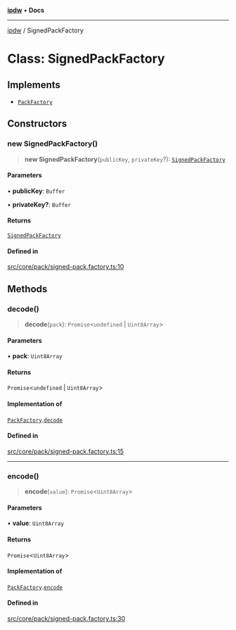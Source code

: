 [**ipdw**](../README.md) • **Docs**

***

[ipdw](../globals.md) / SignedPackFactory

# Class: SignedPackFactory

## Implements

- [`PackFactory`](../interfaces/PackFactory.md)

## Constructors

### new SignedPackFactory()

> **new SignedPackFactory**(`publicKey`, `privateKey`?): [`SignedPackFactory`](SignedPackFactory.md)

#### Parameters

• **publicKey**: `Buffer`

• **privateKey?**: `Buffer`

#### Returns

[`SignedPackFactory`](SignedPackFactory.md)

#### Defined in

[src/core/pack/signed-pack.factory.ts:10](https://github.com/ansi-code/ipdw/blob/ddce49f30075d034810cb5fb58d4bd8d0a9b98e6/src/core/pack/signed-pack.factory.ts#L10)

## Methods

### decode()

> **decode**(`pack`): `Promise`\<`undefined` \| `Uint8Array`\>

#### Parameters

• **pack**: `Uint8Array`

#### Returns

`Promise`\<`undefined` \| `Uint8Array`\>

#### Implementation of

[`PackFactory`](../interfaces/PackFactory.md).[`decode`](../interfaces/PackFactory.md#decode)

#### Defined in

[src/core/pack/signed-pack.factory.ts:15](https://github.com/ansi-code/ipdw/blob/ddce49f30075d034810cb5fb58d4bd8d0a9b98e6/src/core/pack/signed-pack.factory.ts#L15)

***

### encode()

> **encode**(`value`): `Promise`\<`Uint8Array`\>

#### Parameters

• **value**: `Uint8Array`

#### Returns

`Promise`\<`Uint8Array`\>

#### Implementation of

[`PackFactory`](../interfaces/PackFactory.md).[`encode`](../interfaces/PackFactory.md#encode)

#### Defined in

[src/core/pack/signed-pack.factory.ts:30](https://github.com/ansi-code/ipdw/blob/ddce49f30075d034810cb5fb58d4bd8d0a9b98e6/src/core/pack/signed-pack.factory.ts#L30)
